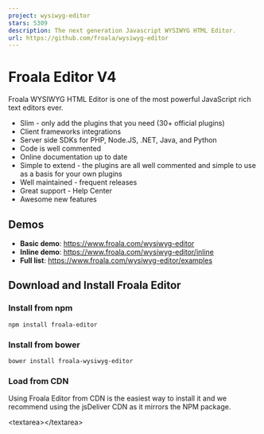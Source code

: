 ```yaml
---
project: wysiwyg-editor
stars: 5309
description: The next generation Javascript WYSIWYG HTML Editor.
url: https://github.com/froala/wysiwyg-editor
---
```


Froala Editor V4
================

Froala WYSIWYG HTML Editor is one of the most powerful JavaScript rich text editors ever.

-   Slim - only add the plugins that you need (30+ official plugins)
-   Client frameworks integrations
-   Server side SDKs for PHP, Node.JS, .NET, Java, and Python
-   Code is well commented
-   Online documentation up to date
-   Simple to extend - the plugins are all well commented and simple to use as a basis for your own plugins
-   Well maintained - frequent releases
-   Great support - Help Center
-   Awesome new features ​

Demos
-----

-   **Basic demo**: https://www.froala.com/wysiwyg-editor
-   **Inline demo**: https://www.froala.com/wysiwyg-editor/inline
-   **Full list**: https://www.froala.com/wysiwyg-editor/examples

Download and Install Froala Editor
----------------------------------

### Install from npm

```
npm install froala-editor
```

### Install from bower

```
bower install froala-wysiwyg-editor
```

### Load from CDN

Using Froala Editor from CDN is the easiest way to install it and we recommend using the jsDeliver CDN as it mirrors the NPM package.

<!-- Include Editor style. -->
<link href\="https://cdn.jsdelivr.net/npm/froala-editor@latest/css/froala\_editor.pkgd.min.css" rel\="stylesheet" type\="text/css" />

<!-- Create a tag that we will use as the editable area. -->
<!-- You can use a div tag as well. -->
<textarea\></textarea\>

<!-- Include Editor JS files. -->
<script type\="text/javascript" src\="https://cdn.jsdelivr.net/npm/froala-editor@latest/js/froala\_editor.pkgd.min.js"\></script\>

<!-- Initialize the editor. -->
<script\>
  new FroalaEditor('textarea');
</script\>

### Load from CDN as an AMD module

Froala Editor is compatible with AMD module loaders such as RequireJS. The following example shows how to load it along with the Algin plugin from CDN using RequireJS.

<html\>
<head\>
  <!-- Load CSS files. -->
  <link rel\="stylesheet" type\="text/css" href\="https://cdn.jsdelivr.net/npm/froala-editor@latest/css/froala\_editor.css"\>

  <script src\="require.js"\></script\>
  <script\>
    require.config({
      packages: \[{
        name: 'froala-editor',
        main: 'js/froala\_editor.min'
      }\],
      paths: {
        // Change this to your server if you do not wish to use our CDN.
        'froala-editor': 'https://cdn.jsdelivr.net/npm/froala-editor@latest'
      }
    });
  </script\>

  <style\>
    body {
      text-align: center;
    }
    div#editor {
      width: 81%;
      margin: auto;
      text-align: left;
    }
    .ss {
      background-color: red;
    }
  </style\>
</head\>

<body\>
  <div id\="editor"\>
    <div id\='edit' style\='margin-top:30px;'\>
    </div\>
  </div\>

  <script\>
    require(\[
      'froala-editor',
      'froala-editor/js/plugins/align.min'
    \], function(FroalaEditor) {
      new FroalaEditor('#edit')
    });
  </script\>
</body\>

</html\>

### Load Froala Editor as a CommonJS Module

Froala Editor is using an UMD module pattern, as a result it has support for CommonJS. _The following examples presumes you are using npm to install froala-editor, see Download and install FroalaEditor for more details._

var FroalaEditor \= require('froala-editor');

// Load a plugin.
require('froala-editor/js/plugins/align.min');

// Initialize editor.
new FroalaEditor('#edit');

### Load Froala Editor as a transpiled ES6/UMD module

Since Froala Editor supports ES6 (ESM - ECMAScript modules) and UMD (AMD, CommonJS), it can be also loaded as a module with the use of transpilers. E.g. Babel, Typescript. _The following examples presumes you are using npm to install froala-editor, see Download and install FroalaEditor for more details._

import FroalaEditor from 'froala-editor'

// Load a plugin.
import 'froala-editor/js/plugins/align.min.js'

// Initialize editor.
new FroalaEditor('#edit')

For more details on customizing the editor, please check the editor documentation.

Use with your existing framework
--------------------------------

-   Angular JS: https://github.com/froala/angular-froala
-   Angular 2: https://github.com/froala/angular2-froala-wysiwyg
-   Aurelia: https://github.com/froala/aurelia-froala-editor
-   CakePHP: https://github.com/froala/wysiwyg-cake
-   Craft 2 CMS: https://github.com/froala/Craft-Froala-WYSIWYG
-   Craft 3 CMS: https://github.com/froala/Craft-3-Froala-WYSIWYG
-   Django: https://github.com/froala/django-froala-editor
-   Ember: https://github.com/froala/ember-froala-editor
-   Knockout: https://github.com/froala/knockout-froala
-   Meteor: https://github.com/froala/meteor-froala
-   Ruby on Rails: https://github.com/froala/wysiwyg-rails
-   React JS: https://github.com/froala/react-froala-wysiwyg/
-   Reactive: https://github.com/froala/froala-reactive
-   Symfony: https://github.com/froala/KMSFroalaEditorBundle
-   Vue JS: https://github.com/froala/vue-froala-wysiwyg/
-   Yii2: https://github.com/froala/yii2-froala-editor
-   Wordpress: https://github.com/froala/wordpress-froala-wysiwyg

Browser Support
---------------

At present, we officially aim to support the last two versions of the following browsers:

-   Chrome
-   Edge
-   Firefox
-   Safari
-   Opera
-   Internet Explorer 11
-   Safari iOS
-   Chrome, Firefox and Default Browser Android

Resources
---------

-   Demo: www.froala.com/wysiwyg-editor
-   Download Page: www.froala.com/wysiwyg-editor/download
-   Documentation: froala.com/wysiwyg-editor/docs
-   License Agreement: www.froala.com/wysiwyg-editor/terms
-   Support: wysiwyg-editor.froala.help
-   Roadmap & Feature Requests: https://wysiwyg-editor-roadmap.froala.com
-   Issues Repo guidelines

Reporting Issues
----------------

We use GitHub Issues as the official bug tracker for the Froala WYSIWYG HTML Editor. Here are some advices for our users that want to report an issue:

1.  Make sure that you are using the latest version of the Froala WYSIWYG Editor. The issue that you are about to report may be already fixed in the latest master branch version: https://github.com/froala/froala-wysiwyg/tree/master/js.
2.  Providing us reproducible steps for the issue will shorten the time it takes for it to be fixed. A JSFiddle is always welcomed, and you can start from this basic one.
3.  Some issues may be browser specific, so specifying in what browser you encountered the issue might help.

Technical Support or Questions
------------------------------

If you have questions or need help integrating the editor please contact us instead of opening an issue.

Licensing
---------

In order to use the Froala Editor you have to purchase one of the following licenses according to your needs. You can find more about that on our website on the pricing plan page.
